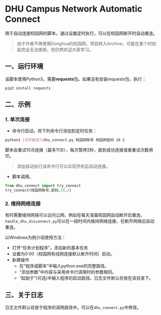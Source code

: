 # DHU Campus Network Automatic Connect

用于自动连接校园网的脚本。通过设置定时执行，可以在校园网断开时自动重连。

> 由于作者不再使用Donghua的校园网，项目转入Archive，可能在某个时刻起完全无法使用，但仍然欢迎大家学习。

## 一、运行环境

该脚本使用Python3，需要**requests**包。如果没有安装requests包，执行：

```bash
pip3 install requests
```

## 二、示例

### 1. 单次连接

- 命令行启动。将下列命令行添加到定时任务：

```Bash
python3 [文件路径]\dhu_connect.py 校园网账号 校园网密码 10 2
```

脚本会重试10次连接（最多11次），每次暂停2秒，直到成功连接或者重试次数用尽。
> 添加自动执行该命令行可以实现开机后自动连接。

- 脚本调用。

``` Python
from dhu_connect import try_connect
try_connect(校园网账号,密码,10,2)
```

### 2. 维持网络连接

有时需要维持网络可以访问公网，例如在每天凌晨校园网自动断开后重连。`handle_dhu_disconnect.py`可以在一段时间内维持网络连接，在断开网络后自动重连。

以Windows为例介绍使用方法：

- 打开“任务计划程序”，添加新的基本任务
- 设置为0:00（校园网有线网连接默认断开时间）启动。
- 新建操作
  - 在“程序或脚本”中输入python.exe的完整路径。
  - “添加参数”中内容与采用命令行调用时的参数相同。
  - “起始于”(可选)中输入程序的启动路径。日志文件默认存放在该目录下。


## 三、关于日志

日志文件默认存放于程序的调用路径中。可以在`dhu_connect.py`中修改。
